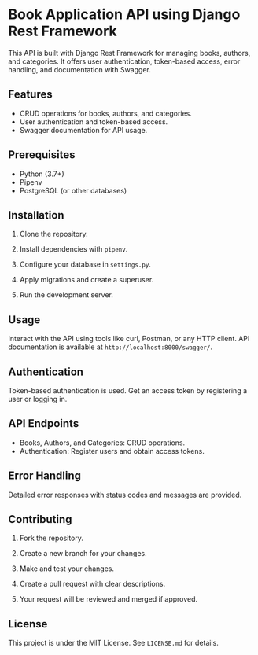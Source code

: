 
# Book Application API using Django Rest Framework

This API is built with Django Rest Framework for managing books, authors, and categories. It offers user authentication, token-based access, error handling, and documentation with Swagger.

## Features

- CRUD operations for books, authors, and categories.
- User authentication and token-based access.
- Swagger documentation for API usage.

## Prerequisites

- Python (3.7+)
- Pipenv
- PostgreSQL (or other databases)

## Installation

1. Clone the repository.

2. Install dependencies with `pipenv`.

3. Configure your database in `settings.py`.

4. Apply migrations and create a superuser.

5. Run the development server.

## Usage

Interact with the API using tools like curl, Postman, or any HTTP client. API documentation is available at `http://localhost:8000/swagger/`.

## Authentication

Token-based authentication is used. Get an access token by registering a user or logging in.

## API Endpoints

- Books, Authors, and Categories: CRUD operations.
- Authentication: Register users and obtain access tokens.

## Error Handling

Detailed error responses with status codes and messages are provided.

## Contributing

1. Fork the repository.

2. Create a new branch for your changes.

3. Make and test your changes.

4. Create a pull request with clear descriptions.

5. Your request will be reviewed and merged if approved.

## License

This project is under the MIT License. See `LICENSE.md` for details.